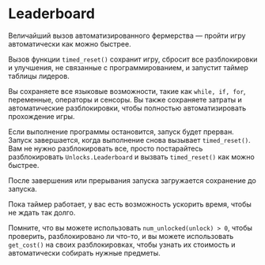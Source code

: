 # Leaderboard
Величайший вызов автоматизированного фермерства — пройти игру автоматически как можно быстрее.

Вызов функции `timed_reset()` сохранит игру, сбросит все разблокировки и улучшения, не связанные с программированием, и запустит таймер таблицы лидеров.

Вы сохраняете все языковые возможности, такие как `while, if, for`, переменные, операторы и сенсоры.
Вы также сохраняете затраты и автоматические разблокировки, чтобы полностью автоматизировать прохождение игры.

Если выполнение программы остановится, запуск будет прерван.
Запуск завершается, когда выполнение снова вызывает `timed_reset()`.
Вам не нужно разблокировать все, просто постарайтесь разблокировать `Unlocks.Leaderboard` и вызвать `timed_reset()` как можно быстрее.

После завершения или прерывания запуска загружается сохранение до запуска.

Пока таймер работает, у вас есть возможность ускорить время, чтобы не ждать так долго.

Помните, что вы можете использовать `num_unlocked(unlock) > 0`, чтобы проверить, разблокировано ли что-то, и вы можете использовать `get_cost()` на своих разблокировках, чтобы узнать их стоимость и автоматически собирать нужные предметы.
